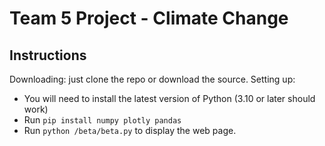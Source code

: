 # Team 5 Project - Climate Change

## Instructions
Downloading: just clone the repo or download the source.
Setting up:
- You will need to install the latest version of Python (3.10 or later should work)
- Run `pip install numpy plotly pandas`
- Run `python /beta/beta.py` to display the web page.